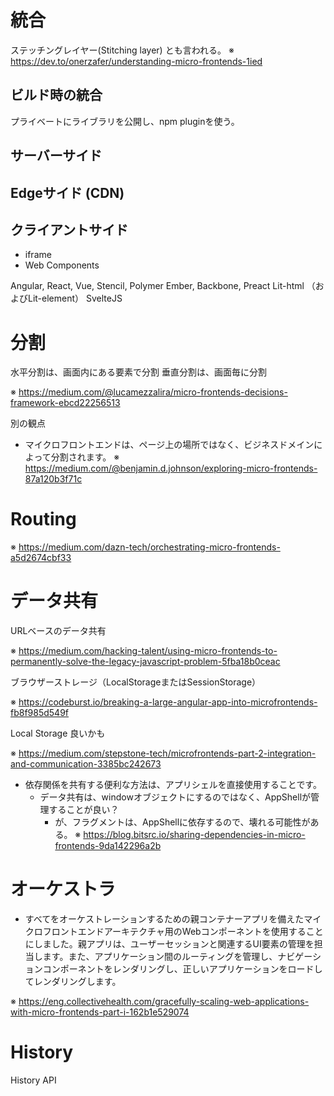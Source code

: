 # 統合
ステッチングレイヤー(Stitching layer) とも言われる。
※ https://dev.to/onerzafer/understanding-micro-frontends-1ied

## ビルド時の統合
プライベートにライブラリを公開し、npm pluginを使う。

## サーバーサイド

## Edgeサイド (CDN)

## クライアントサイド

* iframe
* Web Components

Angular, React, Vue, Stencil, Polymer
Ember, Backbone, Preact
Lit-html （およびLit-element） SvelteJS 

# 分割

水平分割は、画面内にある要素で分割
垂直分割は、画面毎に分割

※ https://medium.com/@lucamezzalira/micro-frontends-decisions-framework-ebcd22256513

別の観点

* マイクロフロントエンドは、ページ上の場所ではなく、ビジネスドメインによって分割されます。
※ https://medium.com/@benjamin.d.johnson/exploring-micro-frontends-87a120b3f71c

# Routing

※ https://medium.com/dazn-tech/orchestrating-micro-frontends-a5d2674cbf33

# データ共有

URLベースのデータ共有

※ https://medium.com/hacking-talent/using-micro-frontends-to-permanently-solve-the-legacy-javascript-problem-5fba18b0ceac

ブラウザーストレージ（LocalStorageまたはSessionStorage）

※ https://codeburst.io/breaking-a-large-angular-app-into-microfrontends-fb8f985d549f

Local Storage 良いかも

※ https://medium.com/stepstone-tech/microfrontends-part-2-integration-and-communication-3385bc242673

* 依存関係を共有する便利な方法は、アプリシェルを直接使用することです。
  * データ共有は、windowオブジェクトにするのではなく、AppShellが管理することが良い？
    * が、フラグメントは、AppShellに依存するので、壊れる可能性がある。
※ https://blog.bitsrc.io/sharing-dependencies-in-micro-frontends-9da142296a2b

# オーケストラ

* すべてをオーケストレーションするための親コンテナーアプリを備えたマイクロフロントエンドアーキテクチャ用のWebコンポーネントを使用することにしました。親アプリは、ユーザーセッションと関連するUI要素の管理を担当します。また、アプリケーション間のルーティングを管理し、ナビゲーションコンポーネントをレンダリングし、正しいアプリケーションをロードしてレンダリングします。

※ https://eng.collectivehealth.com/gracefully-scaling-web-applications-with-micro-frontends-part-i-162b1e529074

# History

History API
